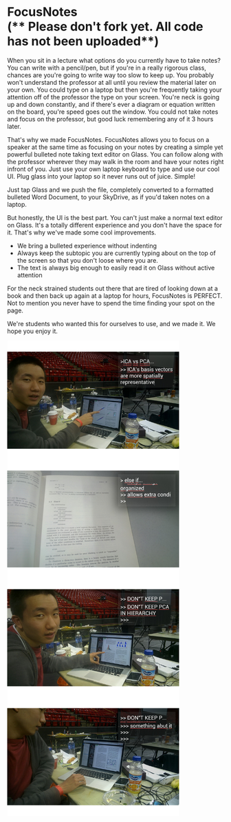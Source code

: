 FocusNotes  
(** Please don't fork yet. All code has not been uploaded**)
=======

When you sit in a lecture what options do you currently have to take notes? You can write with a pencil/pen, but if you're in a really rigorous class, chances are you're going to write way too slow to keep up. You probably won't understand the professor at all until you review the material later on your own. You could type on a laptop but then you're frequently taking your attention off of the professor the type on your screen. You're neck is going up and down constantly, and if there's ever a diagram or equation written on the board, you're speed goes out the window. You could not take notes and focus on the professor, but good luck remembering any of it 3 hours later.

That's why we made FocusNotes. FocusNotes allows you to focus on a speaker at the same time as focusing on your notes by creating a simple yet powerful bulleted note taking text editor on Glass. You can follow along with the professor wherever they may walk in the room and have your notes right infront of you. Just use your own laptop keyboard to type and use our cool UI. Plug glass into your laptop so it never runs out of juice. Simple! 

Just tap Glass and we push the file, completely converted to a formatted bulleted Word Document, to your SkyDrive, as if you'd taken notes on a laptop.

But honestly, the UI is the best part. You can't just make a normal text editor on Glass. It's a totally different experience and you don't have the space for it. That's why we've made some cool improvements. 

* We bring a bulleted experience without indenting
* Always keep the subtopic you are currently typing about on the top of the screen so that you don't loose where you are.
* The text is always big enough to easily read it on Glass without active attention

For the neck strained students out there that are tired of looking down at a book and then back up again at a laptop for hours, FocusNotes is PERFECT. Not to mention you never have to spend the time finding your spot on the page.

We're students who wanted this for ourselves to use, and we made it. We hope you enjoy it.

<img src="/demoPic1.png" align="center" width="400px" />
<img src="/demoPic2.png" align="center" width="400px" />
<img src="/demoPic3.png" align="center" width="400px" />
<img src="/demoPic4.png" align="center" width="400px" />

